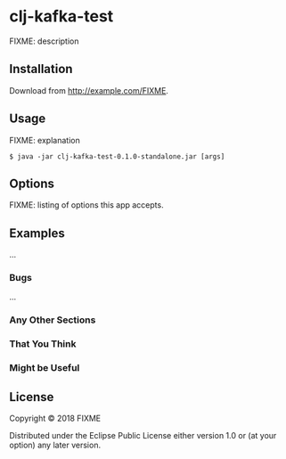 # clj-kafka-test

FIXME: description

## Installation

Download from http://example.com/FIXME.

## Usage

FIXME: explanation

    $ java -jar clj-kafka-test-0.1.0-standalone.jar [args]

## Options

FIXME: listing of options this app accepts.

## Examples

...

### Bugs

...

### Any Other Sections
### That You Think
### Might be Useful

## License

Copyright © 2018 FIXME

Distributed under the Eclipse Public License either version 1.0 or (at
your option) any later version.
